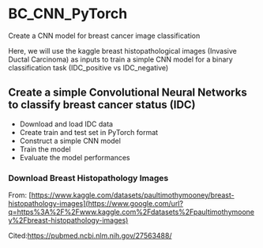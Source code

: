 # BC_CNN_PyTorch
Create a CNN model for breast cancer image classification

Here, we will use the kaggle breast histopathological images (Invasive Ductal Carcinoma) as inputs to train a simple CNN model for a binary classification task (IDC_positive vs IDC_negative)

## Create a simple Convolutional Neural Networks to classify breast cancer status (IDC)

- Download and load IDC data
- Create train and test set in PyTorch format
- Construct a simple CNN model
- Train the model
- Evaluate the model performances

### Download Breast Histopathology Images

From: [https://www.kaggle.com/datasets/paultimothymooney/breast-histopathology-images](https://www.google.com/url?q=https%3A%2F%2Fwww.kaggle.com%2Fdatasets%2Fpaultimothymooney%2Fbreast-histopathology-images)

Cited:https://pubmed.ncbi.nlm.nih.gov/27563488/
